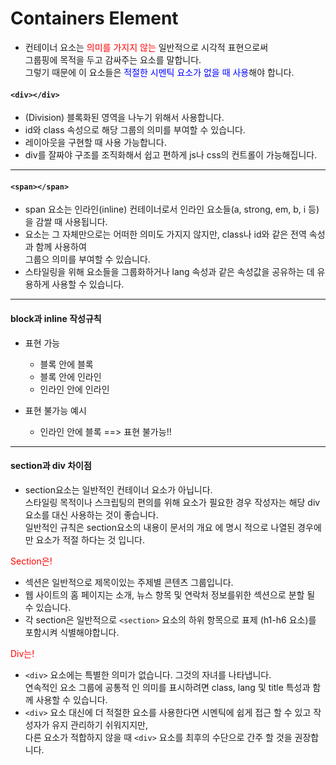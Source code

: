 # Containers Element
- 컨테이너 요소는 <span style="color:red">의미를 가지지 않는</span> 일반적으로 시각적 표현으로써<br>
그룹핑에 목적을 두고 감싸주는 요소를 말합니다.<br>
그렇기 때문에 이 요소들은 <span style="color:blue">적절한 시멘틱 요소가 없을 때 사용</span>해야 합니다.

#### `<div></div>`
- (Division) 블록화된 영역을 나누기 위해서 사용합니다.
- id와 class 속성으로 해당 그룹의 의미를 부여할 수 있습니다.
- 레이아웃을 구현할 때 사용 가능합니다.
- div를 잘짜야 구조를 조직화해서 쉽고 편하게 js나 css의 컨트롤이 가능해집니다.
---

#### `<span></span>`
- span 요소는 인라인(inline) 컨테이너로서 인라인 요소들(a, strong, em, b, i 등)을 감쌀 때 사용됩니다.
- 요소는 그 자체만으로는 어떠한 의미도 가지지 않지만, class나 id와 같은 전역 속성과 함께 사용하여<br> 그룹으 의미를 부여할 수 있습니다.
- 스타일링을 위해 요소들을 그룹화하거나 lang 속성과 같은 속성값을 공유하는 데 유용하게 사용할 수 있습니다.
---

#### block과 inline 작성규칙
- 표현 가능
    - 블록 안에 블록
    - 블록 안에 인라인
    - 인라인 안에 인라인

- 표현 불가능 예시
    - 인라인 안에 블록 ==> 표현 불가능!!
---

#### section과 div 차이점
- section요소는 일반적인 컨테이너 요소가 아닙니다. <br>
스타일링 목적이나 스크립팅의 편의를 위해 요소가 필요한 경우 작성자는 해당 div요소를 대신 사용하는 것이 좋습니다.<br> 
일반적인 규칙은 section요소의 내용이 문서의 개요 에 명시 적으로 나열된 경우에만 요소가 적절 하다는 것 입니다.

<span style="color:red">Section은!</span>
 -  섹션은 일반적으로 제목이있는 주제별 콘텐츠 그룹입니다.
 -  웹 사이트의 홈 페이지는 소개, 뉴스 항목 및 연락처 정보를위한 섹션으로 분할 될 수 있습니다.
 -  각 section은 일반적으로 `<section>` 요소의 하위 항목으로 표제 (h1-h6 요소)를 포함시켜 식별해야합니다.

<span style="color:red">Div는!</span>
- `<div>` 요소에는 특별한 의미가 없습니다. 그것의 자녀를 나타냅니다.<br>
연속적인 요소 그룹에 공통적 인 의미를 표시하려면 class, lang 및 title 특성과 함께 사용할 수 있습니다.
- `<div>` 요소 대신에 더 적절한 요소를 사용한다면 시멘틱에 쉽게 접근 할 수 있고 작성자가 유지 관리하기 쉬워지지만, <br>
다른 요소가 적합하지 않을 때 `<div>` 요소를 최후의 수단으로 간주 할 것을 권장합니다.

